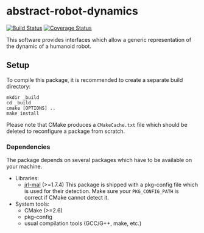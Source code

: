abstract-robot-dynamics
=======================

[![Build Status](https://travis-ci.org/laas/abstract-robot-dynamics.png)](https://travis-ci.org/laas/abstract-robot-dynamics)
[![Coverage Status](https://coveralls.io/repos/laas/abstract-robot-dynamics/badge.png?branch=master)](https://coveralls.io/r/laas/abstract-robot-dynamics?branch=master)

This software provides interfaces which allow a generic representation
of the dynamic of a humanoid robot.

Setup
-----

To compile this package, it is recommended to create a separate build
directory:

    mkdir _build
    cd _build
    cmake [OPTIONS] ..
    make install

Please note that CMake produces a `CMakeCache.txt` file which should
be deleted to reconfigure a package from scratch.


### Dependencies

The package depends on several packages which have to be available on
your machine.

 - Libraries:
   - [jrl-mal][jrl-mal] (>=1.7.4)
     This package is shipped with a pkg-config file which is used for their
     detection. Make sure your `PKG_CONFIG_PATH` is correct if CMake cannot
     detect it.
 - System tools:
   - CMake (>=2.6)
   - pkg-config
   - usual compilation tools (GCC/G++, make, etc.)

[jrl-mal]: http://github.com/jrl-umi3218/jrl-mal "jrl-mal"
